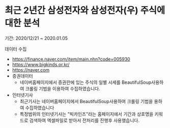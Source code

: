 # 최근 2년간 삼성전자와 삼성전자(우) 주식에대한 분석

기간: 2020/12/21 ~ 2020.01.05

 데이터 수집
  + https://finance.naver.com/item/main.nhn?code=005930
  + https://www.bigkinds.or.kr/
  + https://naver.com
  + 증권데이터
    - 네이버홈페이지에서 증권란에 있는 주식의 일별 시세를 BeautifulSoup사용하여 크롤링 기법을 이용하여 수집하였습니다.
  + 인터넷기사
    - 최근기사는 네이버홈페이지에서 BeautifulSoup사용하여 크롤링 기법을 용하여 수집하였습니다
    - 특정범위의 인터넷기사는 "빅카인즈"라는 홈페이지에서 기간과 상호명을 키워드로 검색하여 엑셀파일로 받아서 전처리를 진행후 사용했습니다.
    
  

